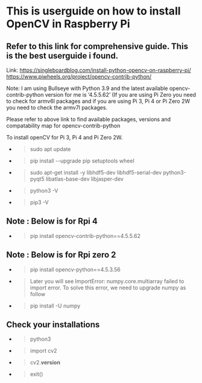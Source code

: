 # This is userguide on how to install OpenCV in Raspberry Pi
## Refer to this link for comprehensive guide. This is the best userguide i found.

Link:
https://singleboardblog.com/install-python-opencv-on-raspberry-pi/
https://www.piwheels.org/project/opencv-contrib-python/

Note:
I am using Bullseye with Python 3.9 and the latest available opencv-contrib-python version for me is ‘4.5.5.62’ (If you are using Pi Zero you need to check for armv6l packages and if you are using Pi 3, Pi 4 or Pi Zero 2W you need to check the armv7l packages.

Please refer to above link to find available packages, versions and compatability map for
opencv-contrib-python

To install openCV for Pi 3, Pi 4 and Pi Zero 2W.
- > sudo apt update
- > pip install --upgrade pip setuptools wheel
- > sudo apt-get install -y libhdf5-dev libhdf5-serial-dev python3-pyqt5 libatlas-base-dev libjasper-dev
- > python3 -V
- > pip3 -V

## Note : Below is for Rpi 4
- > pip install opencv-contrib-python==4.5.5.62

## Note : Below is for Rpi zero 2
- > pip install opencv-python==4.5.3.56
- > Later you will see ImportError: numpy.core.multiarray failed to import error. To solve this error, we need to upgrade numpy as follow
- > pip install -U numpy

## Check your installations
- > python3
- > import cv2
- > cv2.__version__
- > exit()


